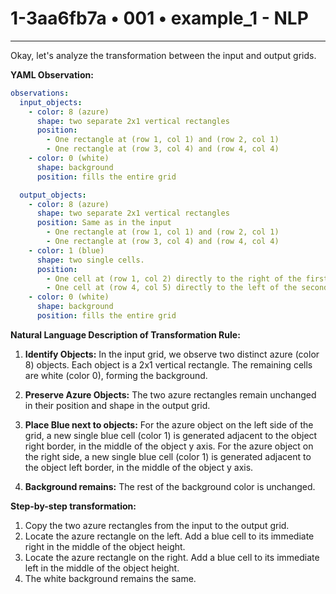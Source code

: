 # 1-3aa6fb7a • 001 • example_1 - NLP

---
Okay, let's analyze the transformation between the input and output grids.

**YAML Observation:**

```yaml
observations:
  input_objects:
    - color: 8 (azure)
      shape: two separate 2x1 vertical rectangles
      position: 
        - One rectangle at (row 1, col 1) and (row 2, col 1)
        - One rectangle at (row 3, col 4) and (row 4, col 4)
    - color: 0 (white)
      shape: background
      position: fills the entire grid

  output_objects:
    - color: 8 (azure)
      shape: two separate 2x1 vertical rectangles
      position: Same as in the input
        - One rectangle at (row 1, col 1) and (row 2, col 1)
        - One rectangle at (row 3, col 4) and (row 4, col 4)
    - color: 1 (blue)
      shape: two single cells.
      position:
        - One cell at (row 1, col 2) directly to the right of the first azure rectangle
        - One cell at (row 4, col 5) directly to the left of the second azure rectangle
    - color: 0 (white)
      shape: background
      position: fills the entire grid

```

**Natural Language Description of Transformation Rule:**

1.  **Identify Objects:** In the input grid, we observe two distinct azure (color 8) objects. Each object is a 2x1 vertical rectangle. The remaining cells are white (color 0), forming the background.

2.  **Preserve Azure Objects:** The two azure rectangles remain unchanged in their position and shape in the output grid.

3. **Place Blue next to objects:** 
    For the azure object on the left side of the grid, a new single blue cell (color 1) is generated adjacent to the object right border, in the middle of the object y axis.
    For the azure object on the right side, a new single blue cell (color 1) is generated adjacent to the object left border, in the middle of the object y axis.

4. **Background remains:** The rest of the background color is unchanged.

**Step-by-step transformation:**

1.  Copy the two azure rectangles from the input to the output grid.
2.  Locate the azure rectangle on the left. Add a blue cell to its immediate right in the middle of the object height.
3.  Locate the azure rectangle on the right. Add a blue cell to its immediate left in the middle of the object height.
4.  The white background remains the same.

